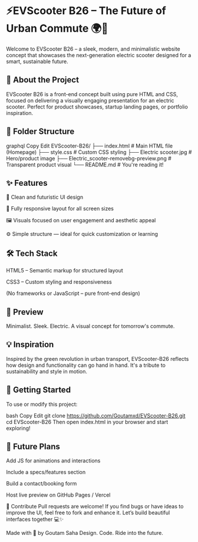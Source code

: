 # ⚡EVScooter B26 – The Future of Urban Commute 🌍🛴
Welcome to EVScooter B26 – a sleek, modern, and minimalistic website concept that showcases the next-generation electric scooter designed for a smart, sustainable future.

## 🚀 About the Project
EVScooter B26 is a front-end concept built using pure HTML and CSS, focused on delivering a visually engaging presentation for an electric scooter. Perfect for product showcases, startup landing pages, or portfolio inspiration.

## 📁 Folder Structure
graphql
Copy
Edit
EVScooter-B26/
├── index.html                  # Main HTML file (Homepage)
├── style.css                  # Custom CSS styling
├── Electric scooter.jpg       # Hero/product image
├── Electric_scooter-removebg-preview.png  # Transparent product visual
└── README.md                  # You're reading it!
## ✨ Features
🎨 Clean and futuristic UI design

📱 Fully responsive layout for all screen sizes

🖼️ Visuals focused on user engagement and aesthetic appeal

⚙️ Simple structure — ideal for quick customization or learning

## 🛠️ Tech Stack
HTML5 – Semantic markup for structured layout

CSS3 – Custom styling and responsiveness

(No frameworks or JavaScript – pure front-end design)

## 📸 Preview

Minimalist. Sleek. Electric.
A visual concept for tomorrow's commute.

## 💡 Inspiration
Inspired by the green revolution in urban transport, EVScooter-B26 reflects how design and functionality can go hand in hand. It's a tribute to sustainability and style in motion.

## 🚦 Getting Started
To use or modify this project:

bash
Copy
Edit
git clone https://github.com/Goutamxd/EVScooter-B26.git
cd EVScooter-B26
Then open index.html in your browser and start exploring!

## 📌 Future Plans
Add JS for animations and interactions

Include a specs/features section

Build a contact/booking form

Host live preview on GitHub Pages / Vercel

🤝 Contribute
Pull requests are welcome! If you find bugs or have ideas to improve the UI, feel free to fork and enhance it. Let’s build beautiful interfaces together 💻✨

Made with 💚 by Goutam Saha
Design. Code. Ride into the future.

